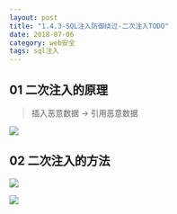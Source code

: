 ```yaml
---
layout: post
title: "1.4.3-SQL注入防御绕过-二次注入TODO"
date: 2018-07-06
category: web安全
tags: sql注入
---
```


## 01 二次注入的原理

> 插入恶意数据 -> 引用恶意数据

![]({{site.img_link}}/11/01.jpeg)

## 02 二次注入的方法

![]({{site.img_link}}/11/02.jpeg)

![]({{site.img_link}}/11/03.jpeg)
